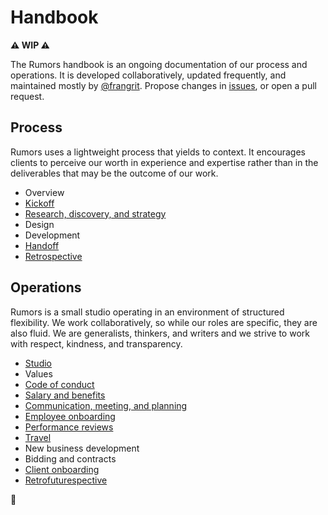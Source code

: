# Handbook

**⚠️ WIP ⚠️**

The Rumors handbook is an ongoing documentation of our process and operations. It is developed collaboratively, updated frequently, and maintained mostly by [@frangrit](https://github.com/frangrit). Propose changes in [issues](https://github.com/rumors/handbook/issues), or open a pull request.

## Process

Rumors uses a lightweight process that yields to context. It encourages clients to perceive our worth in experience and expertise rather than in the deliverables that may be the outcome of our work.

- Overview
- [Kickoff](process/kickoff.md)
- [Research, discovery, and strategy](process/research-discovery-strategy.md)
- Design
- Development
- [Handoff](process/handoff.md)
- [Retrospective](process/retrospective.md)

## Operations

Rumors is a small studio operating in an environment of structured flexibility. We work collaboratively, so while our roles are specific, they are also fluid. We are generalists, thinkers, and writers and we strive to work with respect, kindness, and transparency.

- [Studio](operations/studio.md)
- Values
- [Code of conduct](operations/code-of-conduct.md)
- [Salary and benefits](operations/benefits.md)
- [Communication, meeting, and planning](operations/communication.md)
- [Employee onboarding](operations/hiring-onboarding.md)
- [Performance reviews](operations/performance-reviews.md)
- [Travel](operations/travel.md)
- New business development
- Bidding and contracts
- [Client onboarding](operations/client-onboarding.md)
- [Retrofuturespective](operations/retrofuturespective.md)

🎵 
